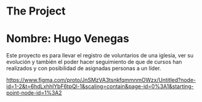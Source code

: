 # The Project

# Nombre: Hugo Venegas

Este proyecto es para llevar el registro de voluntarios de una iglesia, ver su evolución y también el poder hacer seguimiento de que de cursos han realizados y con posibilidad de asignadas personas a un líder.

https://www.figma.com/proto/JnSMzVA3tsnkfqmmnmOWzx/Untitled?node-id=1-2&t=6hdLxhhlYbF6tpQl-1&scaling=contain&page-id=0%3A1&starting-point-node-id=1%3A2 
